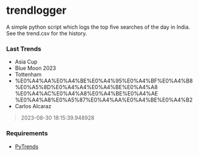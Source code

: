 # trendlogger
A simple python script which logs the top five searches of the day in India.<br>See the trend.csv for the history.<br>

<!-- Last Trends -->
### Last Trends
* Asia Cup
* Blue Moon 2023
* Tottenham
* %E0%A4%AA%E0%A4%BE%E0%A4%95%E0%A4%BF%E0%A4%B8%E0%A5%8D%E0%A4%A4%E0%A4%BE%E0%A4%A8 %E0%A4%AC%E0%A4%A8%E0%A4%BE%E0%A4%AE %E0%A4%A8%E0%A5%87%E0%A4%AA%E0%A4%BE%E0%A4%B2
* Carlos Alcaraz
> 2023-08-30 18:15:39.948928

<!-- Requirements -->
### Requirements
* [PyTrends](https://github.com/dreyco676/pytrends)
